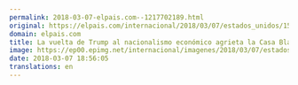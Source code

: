 ```yaml
---
permalink: 2018-03-07-elpais.com--1217702189.html
original: https://elpais.com/internacional/2018/03/07/estados_unidos/1520444394_010915.html#?ref=rss&format=simple&link=link
domain: elpais.com
title: La vuelta de Trump al nacionalismo económico agrieta la Casa Blanca
image: https://ep00.epimg.net/internacional/imagenes/2018/03/07/estados_unidos/1520444394_010915_1520446577_rrss_normal.jpg
date: 2018-03-07 18:56:05
translations: en
---
```


